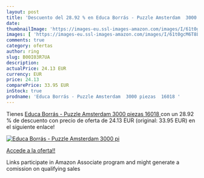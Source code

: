 ```yaml
---
layout: post
title: 'Descuento del 28.92 % en Educa Borrás - Puzzle Amsterdam  3000 pi'
date: 
thumbnailImage: 'https://images-eu.ssl-images-amazon.com/images/I/61t0gcM6T8L._SL200_.jpg'
images: [ 'https://images-eu.ssl-images-amazon.com/images/I/61t0gcM6T8L._SL200_.jpg' ]
comments: true
category: ofertas
author: ring
slug: B00I03R7UA
description:
actualPrice: 24.13 EUR
currency: EUR
price: 24.13
comparePrice: 33.95 EUR
inStock: true
prodname: 'Educa Borrás - Puzzle Amsterdam  3000 piezas  16018 '
---
```


Tienes [Educa Borrás - Puzzle Amsterdam  3000 piezas  16018 ](https://www.amazon.es/dp/B00I03R7UA/?tag=tolees-21) con un 28.92 % de descuento con precio de oferta de 24.13 EUR (original: 33.95 EUR) en el siguiente enlace!

[![Educa Borrás - Puzzle Amsterdam  3000 pi](https://images-eu.ssl-images-amazon.com/images/I/61t0gcM6T8L._SL200_.jpg)](https://www.amazon.es/dp/B00I03R7UA/?tag=tolees-21)

[Accede a la oferta!!](https://www.amazon.es/dp/B00I03R7UA/?tag=tolees-21)

Links participate in Amazon Associate program and might generate a comission on qualifying sales


